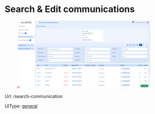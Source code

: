# Search & Edit communications

<figure><img src="../../.gitbook/assets/image (2).png" alt=""><figcaption></figcaption></figure>

Url: /search-communication

UIType: [general](../modules/app\_dnt/components/mypage/pagegeneral.md)
